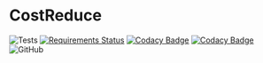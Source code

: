 # CostReduce

![Tests](https://github.com/CostReduce/cli/workflows/Tests/badge.svg?branch=master&event=push)
[![Requirements Status](https://requires.io/github/CostReduce/cli/requirements.svg?branch=master)](https://requires.io/github/CostReduce/cli/requirements/?branch=master)
[![Codacy Badge](https://api.codacy.com/project/badge/Grade/d638c6d95549442c97f2d6efb56f3de7)](https://www.codacy.com/gh/CostReduce/cli?utm_source=github.com&amp;utm_medium=referral&amp;utm_content=CostReduce/cli&amp;utm_campaign=Badge_Grade)
[![Codacy Badge](https://api.codacy.com/project/badge/Coverage/d638c6d95549442c97f2d6efb56f3de7)](https://www.codacy.com/gh/CostReduce/cli?utm_source=github.com&amp;utm_medium=referral&amp;utm_content=CostReduce/cli&amp;utm_campaign=Badge_Coverage)
![GitHub](https://img.shields.io/github/license/costreduce/cli)
